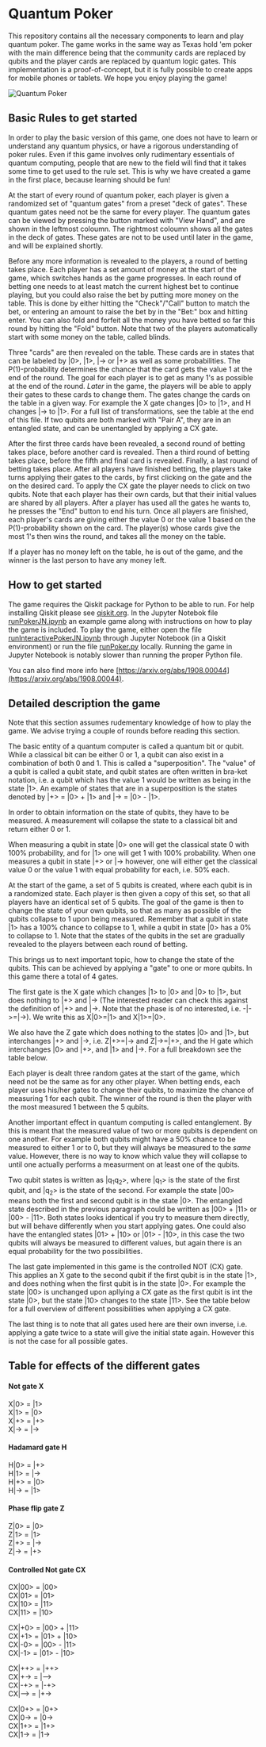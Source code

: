 # Quantum Poker
This repository contains all the necessary components to learn and play quantum poker. The game works in the same way as Texas hold 'em poker with the main difference being that the community cards are replaced by qubits and the player cards are replaced by quantum logic gates.
This implementation is a proof-of-concept, but it is fully possible to create apps for mobile phones or tablets.
We hope you enjoy playing the game!

![Quantum Poker](quantumpoker.jpg)

## Basic Rules to get started
In order to play the basic version of this game, one does not have to learn or understand any quantum physics, or have a rigorous understanding of poker rules.  Even if this game involves only rudimentary essentials of quantum computing, people that are new to the field will find that it takes some time to get used to the rule set. This is why we have created a game in the first place, because learning should be fun!

At the start of every round of quantum poker, each player is given a randomized set of "quantum gates" from a preset "deck of gates". These quantum gates need not be the same for every player. The quantum gates can be viewed by pressing the button marked with "View Hand", and are shown in the leftmost coloumn. The rightmost coloumn shows all the gates in the deck of gates. These gates are not to be used until later in the game, and will be explained shortly.

Before any more information is revealed to the players, a round of betting takes place. Each player has a set amount of money at the start of the game, which switches hands as the game progresses. In each round of betting one needs to at least match the current highest bet to continue playing, but you could also raise the bet by putting more money on the table. This is done by either hitting the "Check"/"Call" button to match the bet, or entering an amount to raise the bet by in the "Bet:" box and hitting enter. You can also fold and forfeit all the money you have betted so far this round by hitting the "Fold" button. Note that two of the players automatically start with some money on the table, called blinds.

Three "cards" are then revealed on the table. These cards are in states that can be labeled by |0>, |1>, |-> or |+> as well as some probabilities. The P(1)-probability determines the chance that the card gets the value 1 at the end of the round. The goal for each player is to get as many 1's as possible at the end of the round. _Later_ in the game, the players will be able to apply their gates to these cards to change them. The gates change the cards on the table in a given way. For example the X gate changes |0> to |1>, and H changes |-> to |1>. For a full list of transformations, see the table at the end of this file. If two qubits are both marked with "Pair A", they are in an entangled state, and can be unentangled by applying a CX gate. 

After the first three cards have been revealed, a second round of betting takes place, before another card is revealed. Then a third round of betting takes place, before the fifth and final card is revealed. Finally, a last round of betting takes place. After all players have finished betting, the players take turns applying their gates to the cards, by first clicking on the gate and the on the desired card. To apply the CX gate the player needs to click on two qubits. Note that each player has their own cards, but that their initial values are shared by all players. After a player has used all the gates he wants to, he presses the "End" button to end his turn. Once all players are finished, each player's cards are giving either the value 0 or the value 1 based on the P(1)-probability shown on the card. The player(s) whose cards give the most 1's then wins the round, and takes all the money on the table. 

If a player has no money left on the table, he is out of the game, and the winner is the last person to have any money left.

## How to get started
The game requires the Qiskit package for Python to be able to run. For help installing Qiskit please see [qiskit.org](https://qiskit.org/documentation/install.html). In the Jupyter Notebok file [runPokerJN.ipynb](runPokerJN.ipynb) an example game along with instructions on how to play the game is included. To play the game, either open the file [runInteractivePokerJN.ipynb](runInteractivePokerJN.ipynb) through Jupyter Notebook (in a Qiskit environment) or run the file [runPoker.py](runPoker.py) locally. Running the game in Jupyter Notebook is notably slower than running the proper Python file.

You can also find more info here [https://arxiv.org/abs/1908.00044](https://arxiv.org/abs/1908.00044).

## Detailed description the game
Note that this section assumes rudementary knowledge of how to play the game. We advise trying a couple of rounds before reading this section.

The basic entity of a quantum computer is called a quantum bit or qubit. While a classical bit can be either 0 or 1, a qubit can also exist in a combination of both 0 and 1. This is called a "superposition". The "value" of a qubit is called a qubit state, and qubit states are often written in bra-ket notation, i.e. a qubit which has the value 1 would be written as being in the state |1>. An example of states that are in a superposition is the states denoted by |+> = |0> + |1> and |-> = |0> - |1>.

In order to obtain information on the state of qubits, they have to be measured. A measurement will collapse the state to a classical bit and return either 0 or 1.

When measuring a qubit in state |0> one will get the classical state 0 with 100% probability, and for |1> one will get 1 with 100% probability. When one measures a qubit in state |+> or |-> however, one will either get the classical value 0 or the value 1 with equal probability for each, i.e. 50% each.

At the start of the game, a set of 5 qubits is created, where each qubit is in a randomized state. Each player is then given a copy of this set, so that all players have an identical set of 5 qubits. The goal of the game is then to change the state of your own qubits, so that as many as possible of the qubits collapse to 1 upon being measured. Remember that a qubit in state |1> has a 100% chance to collapse to 1, while a qubit in state |0> has a 0% to collapse to 1. Note that the states of the qubits in the set are gradually revealed to the players between each round of betting.

This brings us to next important topic, how to change the state of the qubits. This can be achieved by applying a "gate" to one or more qubits. In this game there a total of 4 gates. 

The first gate is the X gate which changes |1> to |0> and |0> to |1>, but does nothing to |+> and |-> (The interested reader can check this against the definition of |+> and |->. Note that the phase is of no interested, i.e. -|->=|->). We write this as X|0>=|1> and X|1>=|0>.

We also have the Z gate which does nothing to the states |0> and |1>, but interchanges |+> and |->, i.e. Z|+>=|-> and Z|->=|+>, and the H gate which interchanges |0> and |+>, and |1> and |->. For a full breakdown see the table below.

Each player is dealt three random gates at the start of the game, which need not be the same as for any other player. When betting ends, each player uses his/her gates to change their qubits, to maximize the chance of measuring 1 for each qubit. The winner of the round is then the player with the most measured 1 between the 5 qubits. 

Another important effect in quantum computing is called entanglement. By this is meant that the measured value of two or more qubits is dependent on one another. For example both qubits might have a 50% chance to be measured to either 1 or to 0, but they will always be measured to the _same_ value. However, there is no way to know which value they will collapse to until one actually performs a measurment on at least one of the qubits. 

Two qubit states is written as |q<sub>1</sub>q<sub>2</sub>>, where |q<sub>1</sub>> is the state of the first qubit, and |q<sub>2</sub>> is the state of the second. For example the state |00> means both the first and second qubit is in the state |0>. The entangled state described in the previous paragraph could be written as |00> + |11> or |00> - |11>. Both states looks identical if you try to measure them directly, but will behave differently when you start applying gates. One could also have the entangled states |01> + |10> or |01> - |10>, in this case the two qubits will always be measured to different values, but again there is an equal probability for the two possibilities.

The last gate implemented in this game is the controlled NOT (CX) gate. This applies an X gate to the second qubit if the first qubit is in the state |1>, and does nothing when the first qubit is in the state |0>. For example the state |00> is unchanged upon apllying a CX gate as the first qubit is int the state |0>, but the state |10> changes to the state |11>. See the table below for a full overview of different possibilities when applying a CX gate.

The last thing is to note that all gates used here are their own inverse, i.e. applying a gate twice to a state will give the initial state again. However this is not the case for all possible gates.

## Table for effects of the different gates

#### Not gate X <br />
X|0> = |1> <br />
X|1> = |0> <br />
X|+> = |+> <br />
X|-> = |-> <br />

#### Hadamard gate H <br />
H|0> = |+> <br />
H|1> = |-> <br />
H|+> = |0> <br />
H|-> = |1> <br />

#### Phase flip gate Z <br />
Z|0> = |0> <br />
Z|1> = |1> <br />
Z|+> = |-> <br />
Z|-> = |+> <br />

#### Controlled Not gate CX<br />
CX|00> = |00> <br />
CX|01> = |01> <br />
CX|10> = |11> <br />
CX|11> = |10> <br />

CX|+0> = |00> + |11> <br />
CX|+1> = |01> + |10> <br />
CX|-0> = |00> - |11> <br />
CX|-1> = |01> - |10> <br />

CX|++> = |++> <br />
CX|+-> = |--> <br />
CX|-+> = |-+> <br />
CX|--> = |+-> <br />

CX|0+> = |0+> <br />
CX|0-> = |0-> <br />
CX|1+> = |1+> <br />
CX|1-> = |1-> <br />

